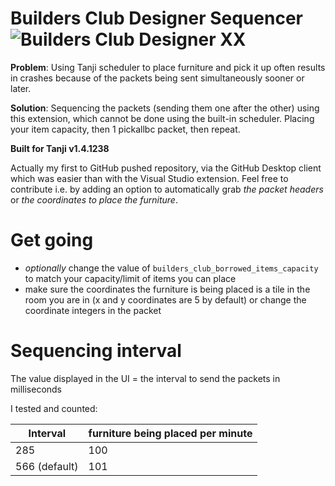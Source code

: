 # Builders Club Designer Sequencer ![Builders Club Designer XX](https://images.habbo.com/c_images/album1584/ACH_RoomDecoBC20.gif)

**Problem**: Using Tanji scheduler to place furniture and pick it up often results in crashes because of the packets being sent simultaneously sooner or later.

**Solution**: Sequencing the packets (sending them one after the other) using this extension, which cannot be done using the built-in scheduler. Placing your item capacity, then 1 pickallbc packet, then repeat.

**Built for Tanji v1.4.1238**

Actually my first to GitHub pushed repository, via the GitHub Desktop client which was easier than with the Visual Studio extension.
Feel free to contribute i.e. by adding an option to automatically grab *the packet headers* or *the coordinates to place the furniture*.

# Get going
- *optionally* change the value of `builders_club_borrowed_items_capacity` to match your capacity/limit of items you can place
- make sure the coordinates the furniture is being placed is a tile in the room you are in (x and y coordinates are 5 by default) or change the coordinate integers in the packet

# Sequencing interval
The value displayed in the UI = the interval to send the packets in milliseconds

I tested and counted:

| Interval      | furniture being placed per minute |
|---------------|-----------------------------------|
| 285           | 100                               |
| 566 (default) | 101                               |
